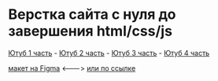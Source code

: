 # Верстка сайта с нуля до завершения html/css/js

[Ютуб 1 часть](https://www.youtube.com/watch?v=OWJ9jhH50Eo) - 
[Ютуб 2 часть](https://www.youtube.com/watch?v=mPub0dbLE_Q) - 
[Ютуб 3 часть](https://www.youtube.com/watch?v=IRwLeYkiwjY) -
[Ютуб 4 часть](https://www.youtube.com/watch?v=eR8rH7BLawE)  

[макет на Figma](https://gdurl.com/Kavl) <---> [или по ссылке](https://www.figma.com/file/JZQ9E0MHwmOzs1s8ReZwCr/Airpods-m?type=design&node-id=128%3A421&mode=design&t=UmeW2re4xyCxrpol-1)
